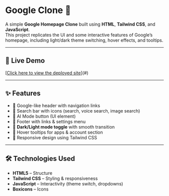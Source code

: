# Google Clone 🔎

A simple **Google Homepage Clone** built using **HTML**, **Tailwind CSS**, and **JavaScript**.  
This project replicates the UI and some interactive features of Google’s homepage, including light/dark theme switching, hover effects, and tooltips.

---

## 🚀 Live Demo
[[Click here to view the deployed site](https://google-indexpage.netlify.app/)](#)  

---

## ✨ Features
- 🔹 Google-like header with navigation links  
- 🔹 Search bar with icons (search, voice search, image search)  
- 🔹 AI Mode button (UI element)  
- 🔹 Footer with links & settings menu  
- 🔹 **Dark/Light mode toggle** with smooth transition  
- 🔹 Hover tooltips for apps & account section  
- 🔹 Responsive design using Tailwind CSS  

---

## 🛠️ Technologies Used
- **HTML5** – Structure  
- **Tailwind CSS** – Styling & responsiveness  
- **JavaScript** – Interactivity (theme switch, dropdowns)  
- **Boxicons** – Icons  
